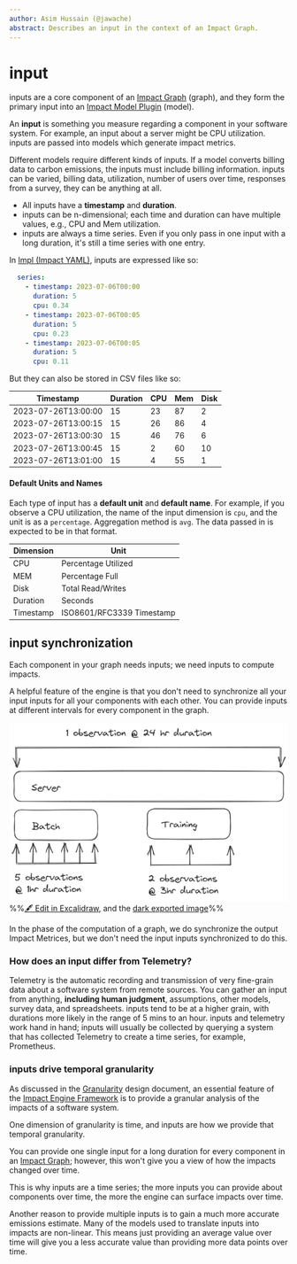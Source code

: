 ```yaml
---
author: Asim Hussain (@jawache)
abstract: Describes an input in the context of an Impact Graph.
---
```


# input

inputs are a core component of an [Impact Graph](Impact%20Graph.md) (graph), and they form the primary input into an [Impact Model Plugin](Impact%20Model%20Plugin.md) (model).

An **input** is something you measure regarding a component in your software system. For example, an input about a server might be CPU utilization. inputs are passed into models which generate impact metrics.

Different models require different kinds of inputs. If a model converts billing data to carbon emissions, the inputs must include billing information. inputs can be varied, billing data, utilization, number of users over time, responses from a survey, they can be anything at all.

- All inputs have a **timestamp** and **duration**.
- inputs can be n-dimensional; each time and duration can have multiple values, e.g., CPU and Mem utilization.
- inputs are always a time series. Even if you only pass in one input with a long duration, it's still a time series with one entry.

In [Impl (Impact YAML)](Impl%20(Impact%20YAML).md), inputs are expressed like so:

```yaml
  series:      
	- timestamp: 2023-07-06T00:00
	  duration: 5
	  cpu: 0.34
	- timestamp: 2023-07-06T00:05
	  duration: 5
	  cpu: 0.23
	- timestamp: 2023-07-06T00:05
	  duration: 5
	  cpu: 0.11
```

But they can also be stored in CSV files like so:

| Timestamp           | Duration | CPU | Mem | Disk |
| ------------------- | -------- | --- | --- | ---- |
| 2023-07-26T13:00:00 | 15       | 23  | 87  | 2    |
| 2023-07-26T13:00:15 | 15       | 26  | 86  | 4    |
| 2023-07-26T13:00:30 | 15       | 46  | 76  | 6    |
| 2023-07-26T13:00:45 | 15       | 2   | 60  | 10   |
| 2023-07-26T13:01:00 | 15       | 4   | 55  | 1    |

#### Default Units and Names

Each type of input has a **default unit** and **default name**. For example, if you observe a CPU utilization, the name of the input dimension is `cpu`, and the unit is as a `percentage`. Aggregation method is `avg`. The data passed in is expected to be in that format.


| Dimension | Unit                      |
| --------- | ------------------------- |
| CPU       | Percentage Utilized       |
| MEM       | Percentage Full           |
| Disk      | Total Read/Writes         |
| Duration  | Seconds                   |
| Timestamp | ISO8601/RFC3339 Timestamp |



## input synchronization

Each component in your graph needs inputs; we need inputs to compute impacts.

A helpful feature of the engine is that you don't need to synchronize all your input inputs for all your components with each other. You can provide inputs at different intervals for every component in the graph. 

![](images/72efce519e8c2264406864148a8a3151.png)
%%[🖋 Edit in Excalidraw](inputs%20-%20Synchronization.excalidraw.md), and the [dark exported image](inputs%20-%20Synchronization.excalidraw.dark.png)%%

In the [](Computation%20Pipeline.md#Normalization|Normalization) phase of the computation of a graph, we do synchronize the output Impact Metrices, but we don't need the input inputs synchronized to do this.

### How does an input differ from Telemetry?

Telemetry is the automatic recording and transmission of very fine-grain data about a software system from remote sources. You can gather an input from anything, **including human judgment**, assumptions, other models, survey data, and spreadsheets. inputs tend to be at a higher grain, with durations more likely in the range of 5 mins to an hour. inputs and telemetry work hand in hand; inputs will usually be collected by querying a system that has collected Telemetry to create a time series, for example, Prometheus.

### inputs drive temporal granularity

As discussed in the [Granularity](Granularity.md) design document, an essential feature of the [Impact Engine Framework](Impact%20Engine%20Framework.md) is to provide a granular analysis of the impacts of a software system.

One dimension of granularity is time, and inputs are how we provide that temporal granularity.

You can provide one single input for a long duration for every component in an [Impact Graph](Impact%20Graph.md); however, this won't give you a view of how the impacts changed over time. 

This is why inputs are a time series; the more inputs you can provide about components over time, the more the engine can surface impacts over time.

Another reason to provide multiple inputs is to gain a much more accurate emissions estimate. Many of the models used to translate inputs into impacts are non-linear. This means just providing an average value over time will give you a less accurate value than providing more data points over time.
